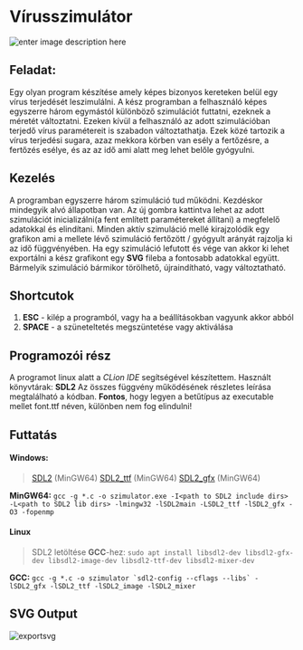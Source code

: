 # Vírusszimulátor
![enter image description here](https://github.com/steflergabor/Virusszimulator/blob/main/img/program.png)
## Feladat:
Egy olyan program készítése amely képes bizonyos kereteken belül egy vírus terjedését leszimulálni.
A kész programban a felhasználó képes egyszerre három egymástól különböző szimulációt futtatni, ezeknek a méretét változtatni.
Ezeken kívül a felhasználó az adott szimulációban terjedő vírus paramétereit is szabadon változtathatja. Ezek közé tartozik a vírus terjedési sugara, azaz mekkora körben van esély a fertőzésre, a fertőzés esélye, és az az idő ami alatt meg lehet belőle gyógyulni.
## Kezelés
A programban egyszerre három szimuláció tud működni. Kezdéskor mindegyik alvó állapotban van. Az új gombra kattintva lehet az adott szimulációt inicializálni(a fent említett paramétereket állítani) a megfelelő adatokkal és elindítani.
Minden aktív szimuláció mellé kirajzolódik egy grafikon ami a mellete lévő szimuláció fertőzött / gyógyult arányát rajzolja ki az idő függvényében. Ha egy szimuláció lefutott és vége van akkor ki lehet exportálni a kész grafikont egy **SVG** fileba a fontosabb adatokkal együtt. Bármelyik szimuláció bármikor törölhető, újraindítható, vagy változtatható.
## Shortcutok
1. **ESC** - kilép a programból, vagy ha a beállításokban vagyunk akkor abból
2. **SPACE** - a szüneteltetés megszüntetése vagy aktiválása
## Programozói rész
A programot linux alatt a *CLion IDE* segítségével készítettem. Használt könyvtárak: **SDL2**
Az összes függvény működésének részletes leírása megtalálható a kódban.
**Fontos**, hogy legyen a betűtípus az executable mellet font.ttf néven, különben nem fog elindulni!
## **Futtatás**
#### **Windows:** 
> [SDL2](http://libsdl.org/release/SDL2-devel-2.0.14-mingw.tar.gz) (MinGW64)
> [SDL2_ttf](https://www.libsdl.org/projects/SDL_ttf/release/SDL2_ttf-2.0.15-win32-x64.zip) (MinGW64)
> [SDL2_gfx](https://www.ferzkopp.net/wordpress/2016/01/02/sdl_gfx-sdl2_gfx/) (MinGW64) 

**MinGW64:** `gcc -g *.c -o szimulator.exe -I<path to SDL2 include dirs> -L<path to SDL2 lib dirs> -lmingw32 -lSDL2main -LSDL2_ttf -lSDL2_gfx -O3 -fopenmp`

#### **Linux**
> SDL2 letöltése **GCC**-hez: `sudo apt install libsdl2-dev libsdl2-gfx-dev libsdl2-image-dev libsdl2-ttf-dev libsdl2-mixer-dev`

**GCC:** ```gcc -g *.c -o szimulator `sdl2-config --cflags --libs` -lSDL2_gfx -lSDL2_ttf -lSDL2_image -lSDL2_mixer```
## SVG Output
![exportsvg](https://github.com/steflergabor/Virusszimulator/blob/main/img/szim_0_x0.svg)
